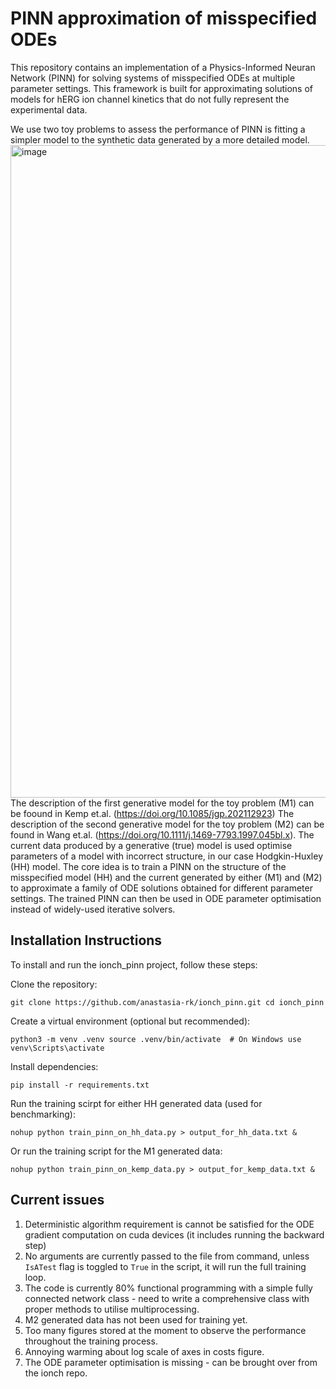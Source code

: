 # PINN approximation of misspecified ODEs
This repository contains an implementation of a Physics-Informed Neuran Network (PINN) for solving systems of misspecified ODEs at multiple parameter settings. This framework is built for approximating solutions of models for hERG ion channel kinetics that do not fully represent the experimental data. 

We use two toy problems to assess the performance of PINN is fitting a simpler model to the synthetic data generated by a more detailed model. 
<img width="1044" alt="image" src="https://github.com/user-attachments/assets/1325dd65-c5c2-47a4-bf5b-e0bea3a8f7e6">
The description of the first generative model for the toy problem (M1) can be foound in Kemp et.al. (https://doi.org/10.1085/jgp.202112923)
The description of the second generative model for the toy problem (M2) can be found in Wang et.al. (https://doi.org/10.1111/j.1469-7793.1997.045bl.x). The current data produced by a generative  (true) model is used optimise parameters of a model with incorrect structure, in our case Hodgkin-Huxley (HH) model. The core idea is to train a PINN on the structure of the misspecified model (HH) and the current generated by either (M1) and (M2) to approximate a family of ODE solutions obtained for different parameter settings. The trained PINN can then be used in ODE parameter optimisation instead of widely-used iterative solvers.

## Installation Instructions

To install and run the ionch_pinn project, follow these steps:

Clone the repository:

`git clone https://github.com/anastasia-rk/ionch_pinn.git
cd ionch_pinn`

Create a virtual environment (optional but recommended):

`python3 -m venv .venv
source .venv/bin/activate  # On Windows use venv\Scripts\activate`

Install dependencies:

`pip install -r requirements.txt`

Run the training scirpt for either HH generated data (used for benchmarking):

`nohup python train_pinn_on_hh_data.py > output_for_hh_data.txt &`

Or run the training script for the M1 generated data:

`nohup python train_pinn_on_kemp_data.py > output_for_kemp_data.txt &`

## Current issues
1. Deterministic algorithm requirement is cannot be satisfied for the ODE gradient computation on cuda devices (it includes running the backward step)
2. No arguments are currently passed to the file from command, unless `IsATest` flag is toggled to `True` in the script, it will run the full training loop.
3. The code is currently 80% functional programming with a simple fully connected network class - need to write a comprehensive class with proper methods to utilise multiprocessing.
4. M2 generated data has not been used for training yet.
5. Too many figures stored at the moment to observe the performance throughout the training process.
6. Annoying warming about log scale of axes in costs figure.
7. The ODE parameter optimisation is missing - can be brought over from the ionch repo. 

